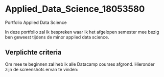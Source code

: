 # Applied_Data_Science_18053580
Portfolio Applied Data Science

In deze portfolio zal ik bespreken waar ik het afgelopen semester mee bezig ben geweest tijdens de minor applied data science.
## Verplichte criteria
Om mee te beginnen zal heb ik alle Datacamp courses afgrond. Hieronder zijn de screenshots ervan te vinden:

